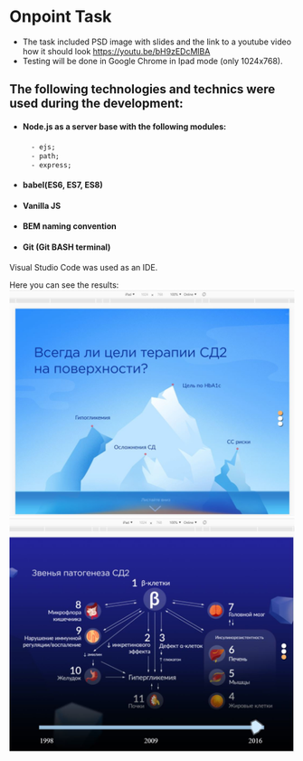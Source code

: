 # Onpoint Task

- The task included PSD image with slides and the link to a youtube video how it should look https://youtu.be/bH9zEDcMlBA
- Testing will be done in Google Chrome in Ipad mode (only 1024x768).


## The following technologies and technics were used during the development:

- ####  Node.js as a server base with the following modules:
        - ejs;
        - path;
        - express;

- #### babel(ES6, ES7, ES8)
- #### Vanilla JS
- #### BEM naming convention
- #### Git (Git BASH terminal)

Visual Studio Code was used as an IDE.

Here you can see the results:
![Screenshot of the result](https://github.com/SergeyGermanov/onpointTask/blob/master/slider-1.jpg?raw=true)
![Screenshot of the result](https://github.com/SergeyGermanov/onpointTask/blob/master/slider-2.jpg?raw=true)
